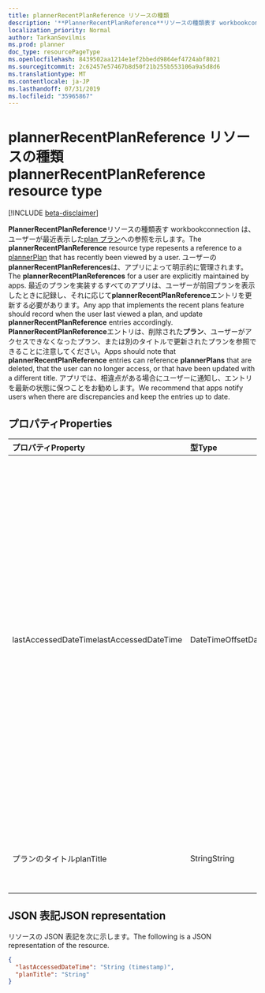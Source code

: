 ```yaml
---
title: plannerRecentPlanReference リソースの種類
description: '**PlannerRecentPlanReference**リソースの種類表す workbookconnection は、ユーザーが最近表示した plan プランへの参照を示します。 '
localization_priority: Normal
author: TarkanSevilmis
ms.prod: planner
doc_type: resourcePageType
ms.openlocfilehash: 8439502aa1214e1ef2bbedd9864ef4724abf8021
ms.sourcegitcommit: 2c62457e57467b8d50f21b255b553106a9a5d8d6
ms.translationtype: MT
ms.contentlocale: ja-JP
ms.lasthandoff: 07/31/2019
ms.locfileid: "35965867"
---
```

# <a name="plannerrecentplanreference-resource-type"></a><span data-ttu-id="209c2-103">plannerRecentPlanReference リソースの種類</span><span class="sxs-lookup"><span data-stu-id="209c2-103">plannerRecentPlanReference resource type</span></span>

[!INCLUDE [beta-disclaimer](../../includes/beta-disclaimer.md)]

<span data-ttu-id="209c2-104">**PlannerRecentPlanReference**リソースの種類表す workbookconnection は、ユーザーが最近表示した[plan プラン](plannerplan.md)への参照を示します。</span><span class="sxs-lookup"><span data-stu-id="209c2-104">The **plannerRecentPlanReference** resource type repesents a reference to a [plannerPlan](plannerplan.md) that has recently been viewed by a user.</span></span> <span data-ttu-id="209c2-105">ユーザーの**plannerRecentPlanReferences**は、アプリによって明示的に管理されます。</span><span class="sxs-lookup"><span data-stu-id="209c2-105">The **plannerRecentPlanReferences** for a user are explicitly maintained by apps.</span></span> <span data-ttu-id="209c2-106">最近のプランを実装するすべてのアプリは、ユーザーが前回プランを表示したときに記録し、それに応じて**plannerRecentPlanReference**エントリを更新する必要があります。</span><span class="sxs-lookup"><span data-stu-id="209c2-106">Any app that implements the recent plans feature should record when the user last viewed a plan, and update **plannerRecentPlanReference** entries accordingly.</span></span>
<span data-ttu-id="209c2-107">**PlannerRecentPlanReference**エントリは、削除された**プラン**、ユーザーがアクセスできなくなったプラン、または別のタイトルで更新されたプランを参照できることに注意してください。</span><span class="sxs-lookup"><span data-stu-id="209c2-107">Apps should note that **plannerRecentPlanReference** entries can reference **plannerPlans** that are deleted, that the user can no longer access, or that have been updated with a different title.</span></span>
<span data-ttu-id="209c2-108">アプリでは、相違点がある場合にユーザーに通知し、エントリを最新の状態に保つことをお勧めします。</span><span class="sxs-lookup"><span data-stu-id="209c2-108">We recommend that apps notify users when there are discrepancies and keep the entries up to date.</span></span>

## <a name="properties"></a><span data-ttu-id="209c2-109">プロパティ</span><span class="sxs-lookup"><span data-stu-id="209c2-109">Properties</span></span>
| <span data-ttu-id="209c2-110">プロパティ</span><span class="sxs-lookup"><span data-stu-id="209c2-110">Property</span></span>     | <span data-ttu-id="209c2-111">型</span><span class="sxs-lookup"><span data-stu-id="209c2-111">Type</span></span>   |<span data-ttu-id="209c2-112">説明</span><span class="sxs-lookup"><span data-stu-id="209c2-112">Description</span></span>|
|:---------------|:--------|:----------|
|<span data-ttu-id="209c2-113">lastAccessedDateTime</span><span class="sxs-lookup"><span data-stu-id="209c2-113">lastAccessedDateTime</span></span>|<span data-ttu-id="209c2-114">DateTimeOffset</span><span class="sxs-lookup"><span data-stu-id="209c2-114">DateTimeOffset</span></span>|<span data-ttu-id="209c2-115">プランが最後にユーザーによって表示された日時。</span><span class="sxs-lookup"><span data-stu-id="209c2-115">The date and time the plan was last viewed by the user.</span></span> <span data-ttu-id="209c2-116">Timestamp 型は、ISO 8601 形式を使用して日付と時刻の情報を表します。これは常に UTC 時間です。</span><span class="sxs-lookup"><span data-stu-id="209c2-116">The Timestamp type represents date and time information using ISO 8601 format and is always in UTC time.</span></span> <span data-ttu-id="209c2-117">たとえば、2014 年 1 月 1 日午前 0 時 (UTC) は、次のようになります。`'2014-01-01T00:00:00Z'`</span><span class="sxs-lookup"><span data-stu-id="209c2-117">For example, midnight UTC on Jan 1, 2014 would look like this: `'2014-01-01T00:00:00Z'`.</span></span>|
|<span data-ttu-id="209c2-118">プランのタイトル</span><span class="sxs-lookup"><span data-stu-id="209c2-118">planTitle</span></span>|<span data-ttu-id="209c2-119">String</span><span class="sxs-lookup"><span data-stu-id="209c2-119">String</span></span>|<span data-ttu-id="209c2-120">ユーザーが表示したときのプランのタイトル。</span><span class="sxs-lookup"><span data-stu-id="209c2-120">The title of the plan at the time the user viewed it.</span></span>|

## <a name="json-representation"></a><span data-ttu-id="209c2-121">JSON 表記</span><span class="sxs-lookup"><span data-stu-id="209c2-121">JSON representation</span></span>

<span data-ttu-id="209c2-122">リソースの JSON 表記を次に示します。</span><span class="sxs-lookup"><span data-stu-id="209c2-122">The following is a JSON representation of the resource.</span></span>

<!-- {
  "blockType": "resource",
  "optionalProperties": [

  ],
  "@odata.type": "microsoft.graph.plannerRecentPlanReference"
}-->

```json
{
  "lastAccessedDateTime": "String (timestamp)",
  "planTitle": "String"
}

```

<!-- uuid: 8fcb5dbc-d5aa-4681-8e31-b001d5168d79
2015-10-25 14:57:30 UTC -->
<!--
{
  "type": "#page.annotation",
  "description": "plannerRecentPlanReference resource",
  "keywords": "",
  "section": "documentation",
  "tocPath": "",
  "suppressions": []
}
-->
